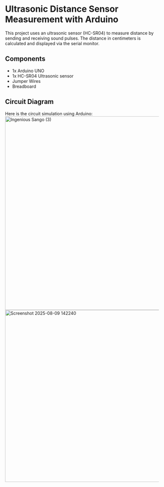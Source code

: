 # Ultrasonic Distance Sensor Measurement with Arduino

This project uses an ultrasonic sensor (HC-SR04) to measure distance by sending and receiving sound pulses. 
The distance in centimeters is calculated and displayed via the serial monitor.

## Components
- 1x Arduino UNO
- 1x HC-SR04 Ultrasonic sensor
- Jumper Wires
- Breadboard


##  Circuit Diagram

Here is the circuit simulation using Arduino:
<img width="1536" height="632" alt="Ingenious Sango (3)" src="https://github.com/user-attachments/assets/4d6a451a-302f-4556-b847-b97e76514526" />
<img width="1321" height="561" alt="Screenshot 2025-08-09 142240" src="https://github.com/user-attachments/assets/e155c74c-6dd7-456d-89f4-4b488213d0cc" />
